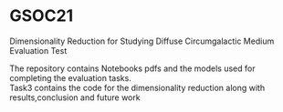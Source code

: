 # GSOC21
Dimensionality Reduction for Studying Diffuse Circumgalactic Medium Evaluation Test

The repository contains Notebooks pdfs and the models used for completing the evaluation tasks.<br>
Task3 contains the code for the dimensionality reduction along with results,conclusion and future work<br>

